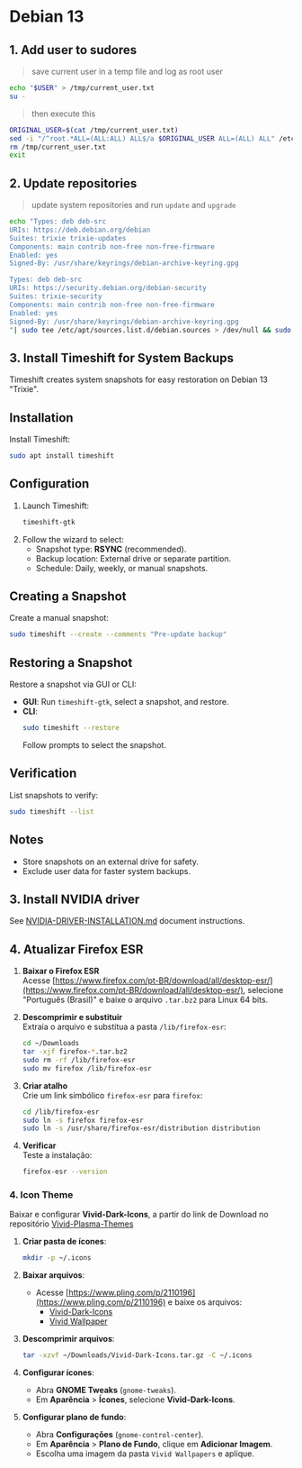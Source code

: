 # Debian 13

## 1. Add user to sudores
>save current user in a temp file and log as root user
```bash
echo "$USER" > /tmp/current_user.txt
su - 
```

>then execute this
```bash
ORIGINAL_USER=$(cat /tmp/current_user.txt)
sed -i "/^root.*ALL=(ALL:ALL) ALL$/a $ORIGINAL_USER ALL=(ALL) ALL" /etc/sudoers
rm /tmp/current_user.txt
exit
```

## 2. Update repositories
>update system repositories and run `update` and `upgrade`
```bash
echo "Types: deb deb-src
URIs: https://deb.debian.org/debian
Suites: trixie trixie-updates
Components: main contrib non-free non-free-firmware
Enabled: yes
Signed-By: /usr/share/keyrings/debian-archive-keyring.gpg

Types: deb deb-src
URIs: https://security.debian.org/debian-security
Suites: trixie-security
Components: main contrib non-free non-free-firmware
Enabled: yes
Signed-By: /usr/share/keyrings/debian-archive-keyring.gpg
"| sudo tee /etc/apt/sources.list.d/debian.sources > /dev/null && sudo apt update && apt list --upgradable && sudo apt upgrade
```

## 3. Install Timeshift for System Backups

Timeshift creates system snapshots for easy restoration on Debian 13 "Trixie".

## Installation
Install Timeshift:

```bash
sudo apt install timeshift
```

## Configuration
1. Launch Timeshift:
   ```bash
   timeshift-gtk
   ```
2. Follow the wizard to select:
   - Snapshot type: **RSYNC** (recommended).
   - Backup location: External drive or separate partition.
   - Schedule: Daily, weekly, or manual snapshots.

## Creating a Snapshot
Create a manual snapshot:

```bash
sudo timeshift --create --comments "Pre-update backup"
```

## Restoring a Snapshot
Restore a snapshot via GUI or CLI:
- **GUI**: Run `timeshift-gtk`, select a snapshot, and restore.
- **CLI**:
   ```bash
   sudo timeshift --restore
   ```
   Follow prompts to select the snapshot.

## Verification
List snapshots to verify:

```bash
sudo timeshift --list
```

## Notes
- Store snapshots on an external drive for safety.
- Exclude user data for faster system backups.

## 3. Install NVIDIA driver
See [NVIDIA-DRIVER-INSTALLATION.md](https://github.com/jrfernandodasilva/debian-guide/blob/main/Debian-13/NVIDIA-DRIVERS-INSTALLATION.md) document instructions.

## 4. Atualizar Firefox ESR

1. **Baixar o Firefox ESR**  
   Acesse [https://www.firefox.com/pt-BR/download/all/desktop-esr/](https://www.firefox.com/pt-BR/download/all/desktop-esr/), selecione "Português (Brasil)" e baixe o arquivo `.tar.bz2` para Linux 64 bits.

2. **Descomprimir e substituir**  
   Extraia o arquivo e substitua a pasta `/lib/firefox-esr`:  
   ```sh
   cd ~/Downloads
   tar -xjf firefox-*.tar.bz2
   sudo rm -rf /lib/firefox-esr
   sudo mv firefox /lib/firefox-esr
   ```

3. **Criar atalho**  
   Crie um link simbólico `firefox-esr` para `firefox`:  
   ```sh
   cd /lib/firefox-esr
   sudo ln -s firefox firefox-esr
   sudo ln -s /usr/share/firefox-esr/distribution distribution
   ```

4. **Verificar**  
   Teste a instalação:  
   ```sh
   firefox-esr --version
   ```

### 4. Icon Theme

Baixar e configurar **Vivid-Dark-Icons**, a partir do link de Download no repositório [Vivid-Plasma-Themes](https://github.com/L4ki/Vivid-Plasma-Themes)

1. **Criar pasta de ícones**:
   ```bash
   mkdir -p ~/.icons
   ```

2. **Baixar arquivos**:
   - Acesse [https://www.pling.com/p/2110196](https://www.pling.com/p/2110196) e baixe os arquivos: 
      - [Vivid-Dark-Icons](https://www.pling.com/p/2110189)
      - [Vivid Wallpaper](https://www.pling.com/p/2110165)

3. **Descomprimir arquivos**:
   ```bash
   tar -xzvf ~/Downloads/Vivid-Dark-Icons.tar.gz -C ~/.icons
   ```

4. **Configurar ícones**:
   - Abra **GNOME Tweaks** (`gnome-tweaks`).
   - Em **Aparência** > **Ícones**, selecione **Vivid-Dark-Icons**.

5. **Configurar plano de fundo**:
   - Abra **Configurações** (`gnome-control-center`).
   - Em **Aparência** > **Plano de Fundo**, clique em **Adicionar Imagem**.
   - Escolha uma imagem da pasta `Vivid Wallpapers` e aplique.